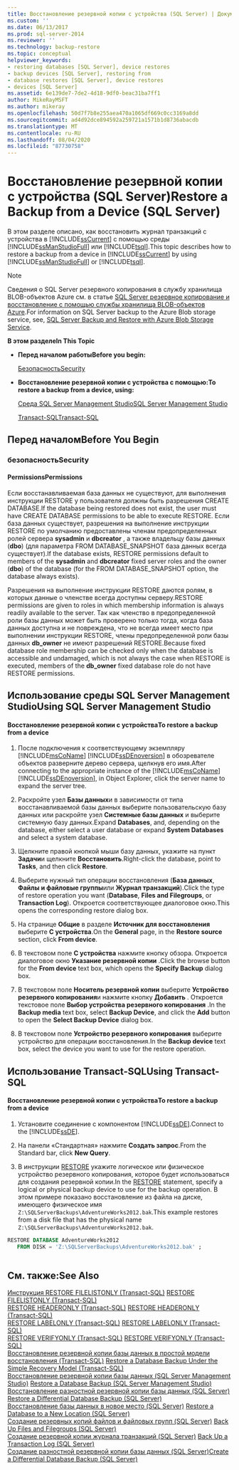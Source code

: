 ```yaml
---
title: Восстановление резервной копии с устройства (SQL Server) | Документация Майкрософт
ms.custom: ''
ms.date: 06/13/2017
ms.prod: sql-server-2014
ms.reviewer: ''
ms.technology: backup-restore
ms.topic: conceptual
helpviewer_keywords:
- restoring databases [SQL Server], device restores
- backup devices [SQL Server], restoring from
- database restores [SQL Server], device restores
- devices [SQL Server]
ms.assetid: 6e139de7-7de2-4d18-9df0-beac31ba7ff1
author: MikeRayMSFT
ms.author: mikeray
ms.openlocfilehash: 50d7f7b8e255aea470a1065df669c0cc3169a8dd
ms.sourcegitcommit: ad4d92dce894592a259721a1571b1d8736abacdb
ms.translationtype: MT
ms.contentlocale: ru-RU
ms.lasthandoff: 08/04/2020
ms.locfileid: "87730758"
---
```

# <a name="restore-a-backup-from-a-device-sql-server"></a><span data-ttu-id="2d8ed-102">Восстановление резервной копии с устройства (SQL Server)</span><span class="sxs-lookup"><span data-stu-id="2d8ed-102">Restore a Backup from a Device (SQL Server)</span></span>
  <span data-ttu-id="2d8ed-103">В этом разделе описано, как восстановить журнал транзакций с устройства в [!INCLUDE[ssCurrent](../../includes/sscurrent-md.md)] с помощью среды [!INCLUDE[ssManStudioFull](../../includes/ssmanstudiofull-md.md)] или [!INCLUDE[tsql](../../includes/tsql-md.md)].</span><span class="sxs-lookup"><span data-stu-id="2d8ed-103">This topic describes how to restore a backup from a device in [!INCLUDE[ssCurrent](../../includes/sscurrent-md.md)] by using [!INCLUDE[ssManStudioFull](../../includes/ssmanstudiofull-md.md)] or [!INCLUDE[tsql](../../includes/tsql-md.md)].</span></span>  
  
> [!NOTE]  
>  <span data-ttu-id="2d8ed-104">Сведения о SQL Server резервного копирования в службу хранилища BLOB-объектов Azure см. в статье [SQL Server резервное копирование и восстановление с помощью службы хранилища BLOB-объектов Azure](sql-server-backup-and-restore-with-microsoft-azure-blob-storage-service.md).</span><span class="sxs-lookup"><span data-stu-id="2d8ed-104">For information on SQL Server backup to the Azure Blob storage service, see, [SQL Server Backup and Restore with Azure Blob Storage Service](sql-server-backup-and-restore-with-microsoft-azure-blob-storage-service.md).</span></span>  
  
 <span data-ttu-id="2d8ed-105">**В этом разделе**</span><span class="sxs-lookup"><span data-stu-id="2d8ed-105">**In This Topic**</span></span>  
  
-   <span data-ttu-id="2d8ed-106">**Перед началом работы**</span><span class="sxs-lookup"><span data-stu-id="2d8ed-106">**Before you begin:**</span></span>  
  
     [<span data-ttu-id="2d8ed-107">Безопасность</span><span class="sxs-lookup"><span data-stu-id="2d8ed-107">Security</span></span>](#Security)  
  
-   <span data-ttu-id="2d8ed-108">**Восстановление резервной копии с устройства с помощью:**</span><span class="sxs-lookup"><span data-stu-id="2d8ed-108">**To restore a backup from a device, using:**</span></span>  
  
     [<span data-ttu-id="2d8ed-109">Среда SQL Server Management Studio</span><span class="sxs-lookup"><span data-stu-id="2d8ed-109">SQL Server Management Studio</span></span>](#SSMSProcedure)  
  
     [<span data-ttu-id="2d8ed-110">Transact-SQL</span><span class="sxs-lookup"><span data-stu-id="2d8ed-110">Transact-SQL</span></span>](#TsqlProcedure)  
  
##  <a name="before-you-begin"></a><a name="BeforeYouBegin"></a> <span data-ttu-id="2d8ed-111">Перед началом</span><span class="sxs-lookup"><span data-stu-id="2d8ed-111">Before You Begin</span></span>  
  
###  <a name="security"></a><a name="Security"></a> <span data-ttu-id="2d8ed-112">безопасность</span><span class="sxs-lookup"><span data-stu-id="2d8ed-112">Security</span></span>  
  
####  <a name="permissions"></a><a name="Permissions"></a> <span data-ttu-id="2d8ed-113">Permissions</span><span class="sxs-lookup"><span data-stu-id="2d8ed-113">Permissions</span></span>  
 <span data-ttu-id="2d8ed-114">Если восстанавливаемая база данных не существуют, для выполнения инструкции RESTORE у пользователя должны быть разрешения CREATE DATABASE.</span><span class="sxs-lookup"><span data-stu-id="2d8ed-114">If the database being restored does not exist, the user must have CREATE DATABASE permissions to be able to execute RESTORE.</span></span> <span data-ttu-id="2d8ed-115">Если база данных существует, разрешения на выполнение инструкции RESTORE по умолчанию предоставлены членам предопределенных ролей сервера **sysadmin** и **dbcreator** , а также владельцу базы данных (**dbo**) (для параметра FROM DATABASE_SNAPSHOT база данных всегда существует).</span><span class="sxs-lookup"><span data-stu-id="2d8ed-115">If the database exists, RESTORE permissions default to members of the **sysadmin** and **dbcreator** fixed server roles and the owner (**dbo**) of the database (for the FROM DATABASE_SNAPSHOT option, the database always exists).</span></span>  
  
 <span data-ttu-id="2d8ed-116">Разрешения на выполнение инструкции RESTORE даются ролям, в которых данные о членстве всегда доступны серверу.</span><span class="sxs-lookup"><span data-stu-id="2d8ed-116">RESTORE permissions are given to roles in which membership information is always readily available to the server.</span></span> <span data-ttu-id="2d8ed-117">Так как членство в предопределенной роли базы данных может быть проверено только тогда, когда база данных доступна и не повреждена, что не всегда имеет место при выполнении инструкции RESTORE, члены предопределенной роли базы данных **db_owner** не имеют разрешений RESTORE.</span><span class="sxs-lookup"><span data-stu-id="2d8ed-117">Because fixed database role membership can be checked only when the database is accessible and undamaged, which is not always the case when RESTORE is executed, members of the **db_owner** fixed database role do not have RESTORE permissions.</span></span>  
  
##  <a name="using-sql-server-management-studio"></a><a name="SSMSProcedure"></a> <span data-ttu-id="2d8ed-118">Использование среды SQL Server Management Studio</span><span class="sxs-lookup"><span data-stu-id="2d8ed-118">Using SQL Server Management Studio</span></span>  
  
#### <a name="to-restore-a-backup-from-a-device"></a><span data-ttu-id="2d8ed-119">Восстановление резервной копии с устройства</span><span class="sxs-lookup"><span data-stu-id="2d8ed-119">To restore a backup from a device</span></span>  
  
1.  <span data-ttu-id="2d8ed-120">После подключения к соответствующему экземпляру [!INCLUDE[msCoName](../../includes/msconame-md.md)] [!INCLUDE[ssDEnoversion](../../includes/ssdenoversion-md.md)] в обозревателе объектов разверните дерево сервера, щелкнув его имя.</span><span class="sxs-lookup"><span data-stu-id="2d8ed-120">After connecting to the appropriate instance of the [!INCLUDE[msCoName](../../includes/msconame-md.md)] [!INCLUDE[ssDEnoversion](../../includes/ssdenoversion-md.md)], in Object Explorer, click the server name to expand the server tree.</span></span>  
  
2.  <span data-ttu-id="2d8ed-121">Раскройте узел **Базы данных**и в зависимости от типа восстанавливаемой базы данных выберите пользовательскую базу данных или раскройте узел **Системные базы данных** и выберите системную базу данных.</span><span class="sxs-lookup"><span data-stu-id="2d8ed-121">Expand **Databases**, and, depending on the database, either select a user database or expand **System Databases** and select a system database.</span></span>  
  
3.  <span data-ttu-id="2d8ed-122">Щелкните правой кнопкой мыши базу данных, укажите на пункт **Задачи**и щелкните **Восстановить**.</span><span class="sxs-lookup"><span data-stu-id="2d8ed-122">Right-click the database, point to **Tasks**, and then click **Restore**.</span></span>  
  
4.  <span data-ttu-id="2d8ed-123">Выберите нужный тип операции восстановления (**База данных**, **Файлы и файловые группы**или **Журнал транзакций**).</span><span class="sxs-lookup"><span data-stu-id="2d8ed-123">Click the type of restore operation you want (**Database**, **Files and Filegroups**, or **Transaction Log**).</span></span> <span data-ttu-id="2d8ed-124">Откроется соответствующее диалоговое окно.</span><span class="sxs-lookup"><span data-stu-id="2d8ed-124">This opens the corresponding restore dialog box.</span></span>  
  
5.  <span data-ttu-id="2d8ed-125">На странице **Общие** в разделе **Источник для восстановления** выберите **С устройства**.</span><span class="sxs-lookup"><span data-stu-id="2d8ed-125">On the **General** page, in the **Restore source** section, click **From device**.</span></span>  
  
6.  <span data-ttu-id="2d8ed-126">В текстовом поле **С устройства** нажмите кнопку обзора. Откроется диалоговое окно **Указание резервной копии** .</span><span class="sxs-lookup"><span data-stu-id="2d8ed-126">Click the browse button for the **From device** text box, which opens the **Specify Backup** dialog box.</span></span>  
  
7.  <span data-ttu-id="2d8ed-127">В текстовом поле **Носитель резервной копии** выберите **Устройство резервного копирования**и нажмите кнопку **Добавить** . Откроется текстовое поле **Выбор устройства резервного копирования** .</span><span class="sxs-lookup"><span data-stu-id="2d8ed-127">In the **Backup media** text box, select **Backup Device**, and click the **Add** button to open the **Select Backup Device** dialog box.</span></span>  
  
8.  <span data-ttu-id="2d8ed-128">В текстовом поле **Устройство резервного копирования** выберите устройство для операции восстановления.</span><span class="sxs-lookup"><span data-stu-id="2d8ed-128">In the **Backup device** text box, select the device you want to use for the restore operation.</span></span>  
  
##  <a name="using-transact-sql"></a><a name="TsqlProcedure"></a> <span data-ttu-id="2d8ed-129">Использование Transact-SQL</span><span class="sxs-lookup"><span data-stu-id="2d8ed-129">Using Transact-SQL</span></span>  
  
#### <a name="to-restore-a-backup-from-a-device"></a><span data-ttu-id="2d8ed-130">Восстановление резервной копии с устройства</span><span class="sxs-lookup"><span data-stu-id="2d8ed-130">To restore a backup from a device</span></span>  
  
1.  <span data-ttu-id="2d8ed-131">Установите соединение с компонентом [!INCLUDE[ssDE](../../includes/ssde-md.md)].</span><span class="sxs-lookup"><span data-stu-id="2d8ed-131">Connect to the [!INCLUDE[ssDE](../../includes/ssde-md.md)].</span></span>  
  
2.  <span data-ttu-id="2d8ed-132">На панели «Стандартная» нажмите **Создать запрос**.</span><span class="sxs-lookup"><span data-stu-id="2d8ed-132">From the Standard bar, click **New Query**.</span></span>  
  
3.  <span data-ttu-id="2d8ed-133">В инструкции [RESTORE](/sql/t-sql/statements/restore-statements-transact-sql) укажите логическое или физическое устройство резервного копирования, которое будет использоваться для создания резервной копии.</span><span class="sxs-lookup"><span data-stu-id="2d8ed-133">In the [RESTORE](/sql/t-sql/statements/restore-statements-transact-sql) statement, specify a logical or physical backup device to use for the backup operation.</span></span> <span data-ttu-id="2d8ed-134">В этом примере показано восстановление из файла на диске, имеющего физическое имя `Z:\SQLServerBackups\AdventureWorks2012.bak`.</span><span class="sxs-lookup"><span data-stu-id="2d8ed-134">This example restores from a disk file that has the physical name `Z:\SQLServerBackups\AdventureWorks2012.bak`.</span></span>  
  
```sql  
RESTORE DATABASE AdventureWorks2012  
   FROM DISK = 'Z:\SQLServerBackups\AdventureWorks2012.bak' ;  
  
```  
  
## <a name="see-also"></a><span data-ttu-id="2d8ed-135">См. также:</span><span class="sxs-lookup"><span data-stu-id="2d8ed-135">See Also</span></span>  
 <span data-ttu-id="2d8ed-136">[Инструкция RESTORE FILELISTONLY (Transact-SQL)](/sql/t-sql/statements/restore-statements-filelistonly-transact-sql) </span><span class="sxs-lookup"><span data-stu-id="2d8ed-136">[RESTORE FILELISTONLY &#40;Transact-SQL&#41;](/sql/t-sql/statements/restore-statements-filelistonly-transact-sql) </span></span>  
 <span data-ttu-id="2d8ed-137">[RESTORE HEADERONLY (Transact-SQL)](/sql/t-sql/statements/restore-statements-headeronly-transact-sql) </span><span class="sxs-lookup"><span data-stu-id="2d8ed-137">[RESTORE HEADERONLY &#40;Transact-SQL&#41;](/sql/t-sql/statements/restore-statements-headeronly-transact-sql) </span></span>  
 <span data-ttu-id="2d8ed-138">[RESTORE LABELONLY (Transact-SQL)](/sql/t-sql/statements/restore-statements-labelonly-transact-sql) </span><span class="sxs-lookup"><span data-stu-id="2d8ed-138">[RESTORE LABELONLY &#40;Transact-SQL&#41;](/sql/t-sql/statements/restore-statements-labelonly-transact-sql) </span></span>  
 <span data-ttu-id="2d8ed-139">[RESTORE VERIFYONLY (Transact-SQL)](/sql/t-sql/statements/restore-statements-verifyonly-transact-sql) </span><span class="sxs-lookup"><span data-stu-id="2d8ed-139">[RESTORE VERIFYONLY &#40;Transact-SQL&#41;](/sql/t-sql/statements/restore-statements-verifyonly-transact-sql) </span></span>  
 <span data-ttu-id="2d8ed-140">[Восстановление резервной копии базы данных в простой модели восстановления (Transact-SQL)](restore-a-database-backup-under-the-simple-recovery-model-transact-sql.md) </span><span class="sxs-lookup"><span data-stu-id="2d8ed-140">[Restore a Database Backup Under the Simple Recovery Model &#40;Transact-SQL&#41;](restore-a-database-backup-under-the-simple-recovery-model-transact-sql.md) </span></span>  
 <span data-ttu-id="2d8ed-141">[Восстановление резервной копии базы данных &#40;SQL Server Management Studio&#41;](restore-a-database-backup-using-ssms.md) </span><span class="sxs-lookup"><span data-stu-id="2d8ed-141">[Restore a Database Backup &#40;SQL Server Management Studio&#41;](restore-a-database-backup-using-ssms.md) </span></span>  
 <span data-ttu-id="2d8ed-142">[Восстановление разностной резервной копии базы данных (SQL Server)](restore-a-differential-database-backup-sql-server.md) </span><span class="sxs-lookup"><span data-stu-id="2d8ed-142">[Restore a Differential Database Backup &#40;SQL Server&#41;](restore-a-differential-database-backup-sql-server.md) </span></span>  
 <span data-ttu-id="2d8ed-143">[Восстановление базы данных в новое место (SQL Server)](restore-a-database-to-a-new-location-sql-server.md) </span><span class="sxs-lookup"><span data-stu-id="2d8ed-143">[Restore a Database to a New Location &#40;SQL Server&#41;](restore-a-database-to-a-new-location-sql-server.md) </span></span>  
 <span data-ttu-id="2d8ed-144">[Создание резервных копий файлов и файловых групп (SQL Server)](back-up-files-and-filegroups-sql-server.md) </span><span class="sxs-lookup"><span data-stu-id="2d8ed-144">[Back Up Files and Filegroups &#40;SQL Server&#41;](back-up-files-and-filegroups-sql-server.md) </span></span>  
 <span data-ttu-id="2d8ed-145">[Создание резервной копии журнала транзакций (SQL Server)](back-up-a-transaction-log-sql-server.md) </span><span class="sxs-lookup"><span data-stu-id="2d8ed-145">[Back Up a Transaction Log &#40;SQL Server&#41;](back-up-a-transaction-log-sql-server.md) </span></span>  
 [<span data-ttu-id="2d8ed-146">Создание разностной резервной копии базы данных (SQL Server)</span><span class="sxs-lookup"><span data-stu-id="2d8ed-146">Create a Differential Database Backup &#40;SQL Server&#41;</span></span>](create-a-differential-database-backup-sql-server.md)  
  
  
